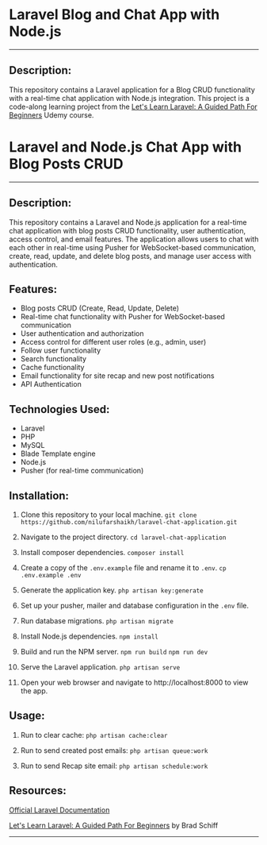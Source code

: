# Laravel Blog and Chat App with Node.js

---

## Description:
This repository contains a Laravel application for a Blog CRUD functionality with a real-time chat application with Node.js integration. This project is a code-along learning project from the [Let's Learn Laravel: A Guided Path For Beginners](https://www.udemy.com/course/lets-learn-laravel-a-guided-path-for-beginners) Udemy course.

# Laravel and Node.js Chat App with Blog Posts CRUD

---

## Description:
This repository contains a Laravel and Node.js application for a real-time chat application with blog posts CRUD functionality, user authentication, access control, and email features. The application allows users to chat with each other in real-time using Pusher for WebSocket-based communication, create, read, update, and delete blog posts, and manage user access with authentication.

## Features:
- Blog posts CRUD (Create, Read, Update, Delete)
- Real-time chat functionality with Pusher for WebSocket-based communication
- User authentication and authorization
- Access control for different user roles (e.g., admin, user)
- Follow user functionality
- Search functionality
- Cache functionality
- Email functionality for site recap and new post notifications
- API Authentication

## Technologies Used:
- Laravel
- PHP
- MySQL
- Blade Template engine
- Node.js
- Pusher (for real-time communication)

## Installation:
1. Clone this repository to your local machine.
`git clone https://github.com/nilufarshaikh/laravel-chat-application.git`

2. Navigate to the project directory.
`cd laravel-chat-application`

3. Install composer dependencies.
`composer install`

4. Create a copy of the `.env.example` file and rename it to `.env`.
`cp .env.example .env`

5. Generate the application key.
`php artisan key:generate`

6. Set up your pusher, mailer and database configuration in the `.env` file.

7. Run database migrations.
`php artisan migrate`

8. Install Node.js dependencies.
`npm install`

9. Build and run the NPM server.
`npm run build`
`npm run dev`

10. Serve the Laravel application.
`php artisan serve`

11. Open your web browser and navigate to http://localhost:8000 to view the app.

## Usage:
1. Run to clear cache: 
`php artisan cache:clear`

2. Run to send created post emails:
`php artisan queue:work`

3. Run to send Recap site email:
`php artisan schedule:work`

## Resources:
[Official Laravel Documentation](https://laravel.com/docs/)

[Let's Learn Laravel: A Guided Path For Beginners](https://www.udemy.com/course/lets-learn-laravel-a-guided-path-for-beginners) by Brad Schiff

---
